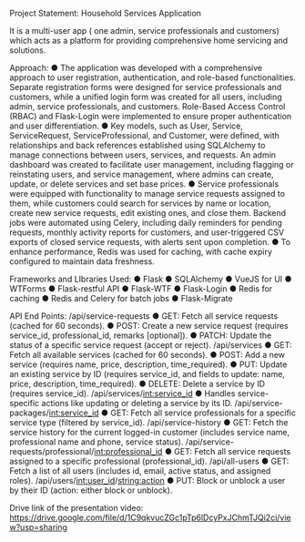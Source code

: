 Project Statement: Household Services Application

It is a multi-user app ( one admin, service professionals and customers) which acts as a platform for
providing comprehensive home servicing and solutions.

Approach:
● The application was developed with a comprehensive approach to user registration,
authentication, and role-based functionalities. Separate registration forms were designed for
service professionals and customers, while a unified login form was created for all users,
including admin, service professionals, and customers. Role-Based Access Control (RBAC) and
Flask-Login were implemented to ensure proper authentication and user differentiation.
● Key models, such as User, Service, ServiceRequest, ServiceProfessional, and Customer, were
defined, with relationships and back references established using SQLAlchemy to manage
connections between users, services, and requests. An admin dashboard was created to facilitate
user management, including flagging or reinstating users, and service management, where
admins can create, update, or delete services and set base prices.
● Service professionals were equipped with functionality to manage service requests assigned to
them, while customers could search for services by name or location, create new service
requests, edit existing ones, and close them. Backend jobs were automated using Celery,
including daily reminders for pending requests, monthly activity reports for customers, and
user-triggered CSV exports of closed service requests, with alerts sent upon completion.
● To enhance performance, Redis was used for caching, with cache expiry configured to maintain
data freshness.

Frameworks and LIbraries Used:
● Flask
● SQLAlchemy
● VueJS for UI
● WTForms
● Flask-restful API
● Flask-WTF
● Flask-Login
● Redis for caching
● Redis and Celery for batch jobs
● Flask-Migrate

API End Points:
/api/service-requests
● GET: Fetch all service requests (cached for 60 seconds).
● POST: Create a new service request (requires service_id, professional_id, remarks
[optional]).
● PATCH: Update the status of a specific service request (accept or reject).
/api/services
● GET: Fetch all available services (cached for 60 seconds).
● POST: Add a new service (requires name, price, description, time_required).
● PUT: Update an existing service by ID (requires service_id, and fields to update: name,
price, description, time_required).
● DELETE: Delete a service by ID (requires service_id).
/api/services/<int:service_id>
● Handles service-specific actions like updating or deleting a service by its ID.
/api/service-packages/<int:service_id>
● GET: Fetch all service professionals for a specific service type (filtered by service_id).
/api/service-history
● GET: Fetch the service history for the current logged-in customer (includes service name,
professional name and phone, service status).
/api/service-requests/professional/<int:professional_id>
● GET: Fetch all service requests assigned to a specific professional (professional_id).
/api/all-users
● GET: Fetch a list of all users (includes id, email, active status, and assigned roles).
/api/users/<int:user_id>/<string:action>
● PUT: Block or unblock a user by their ID (action: either block or unblock).

Drive link of the presentation video:
https://drive.google.com/file/d/1C9qkvucZGc1pTp6lDcyPxJChmTJQi2ci/view?usp=sharing
